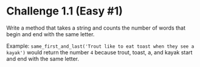 # Challenge 1.1 (Easy #1)

Write a method that takes a string and counts the number of words that begin and end with the same letter.

Example: `same_first_and_last('Trout like to eat toast when they see a kayak')` would return the number `4` because trout, toast, a, and kayak start and end with the same letter.
